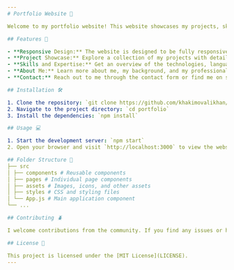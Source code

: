 ```yaml
---
# Portfolio Website 🚀

Welcome to my portfolio website! This website showcases my projects, skills, and experience. It was built using React.js and serves as a comprehensive overview of my work.

## Features 💫

- **Responsive Design:** The website is designed to be fully responsive and optimized for different devices and screen sizes.
- **Project Showcase:** Explore a collection of my projects with detailed information, screenshots, and live demos.
- **Skills and Expertise:** Get an overview of the technologies, languages, and tools I'm proficient in.
- **About Me:** Learn more about me, my background, and my professional experience.
- **Contact:** Reach out to me through the contact form or find me on social media platforms.

## Installation 🛠️

1. Clone the repository: `git clone https://github.com/khakimovalikhan/my-portfolio.git`
2. Navigate to the project directory: `cd portfolio`
3. Install the dependencies: `npm install`

## Usage 💻

1. Start the development server: `npm start`
2. Open your browser and visit `http://localhost:3000` to view the website.

## Folder Structure 📂
├── src
│ ├── components # Reusable components
│ ├── pages # Individual page components
│ ├── assets # Images, icons, and other assets
│ ├── styles # CSS and styling files
│ └── App.js # Main application component
└── ...

## Contributing 🪲

I welcome contributions from the community. If you find any issues or have suggestions for improvements, please feel free to open an issue or submit a pull request.

## License 📃

This project is licensed under the [MIT License](LICENSE).
---
```

